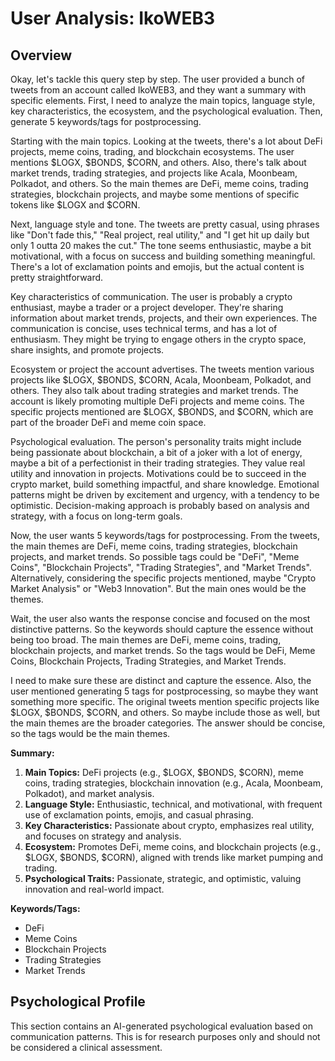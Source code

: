 # User Analysis: IkoWEB3

## Overview

<think>
Okay, let's tackle this query step by step. The user provided a bunch of tweets from an account called IkoWEB3, and they want a summary with specific elements. First, I need to analyze the main topics, language style, key characteristics, the ecosystem, and the psychological evaluation. Then, generate 5 keywords/tags for postprocessing.

Starting with the main topics. Looking at the tweets, there's a lot about DeFi projects, meme coins, trading, and blockchain ecosystems. The user mentions $LOGX, $BONDS, $CORN, and others. Also, there's talk about market trends, trading strategies, and projects like Acala, Moonbeam, Polkadot, and others. So the main themes are DeFi, meme coins, trading strategies, blockchain projects, and maybe some mentions of specific tokens like $LOGX and $CORN.

Next, language style and tone. The tweets are pretty casual, using phrases like "Don't fade this," "Real project, real utility," and "I get hit up daily but only 1 outta 20 makes the cut." The tone seems enthusiastic, maybe a bit motivational, with a focus on success and building something meaningful. There's a lot of exclamation points and emojis, but the actual content is pretty straightforward.

Key characteristics of communication. The user is probably a crypto enthusiast, maybe a trader or a project developer. They're sharing information about market trends, projects, and their own experiences. The communication is concise, uses technical terms, and has a lot of enthusiasm. They might be trying to engage others in the crypto space, share insights, and promote projects.

Ecosystem or project the account advertises. The tweets mention various projects like $LOGX, $BONDS, $CORN, Acala, Moonbeam, Polkadot, and others. They also talk about trading strategies and market trends. The account is likely promoting multiple DeFi projects and meme coins. The specific projects mentioned are $LOGX, $BONDS, and $CORN, which are part of the broader DeFi and meme coin space.

Psychological evaluation. The person's personality traits might include being passionate about blockchain, a bit of a joker with a lot of energy, maybe a bit of a perfectionist in their trading strategies. They value real utility and innovation in projects. Motivations could be to succeed in the crypto market, build something impactful, and share knowledge. Emotional patterns might be driven by excitement and urgency, with a tendency to be optimistic. Decision-making approach is probably based on analysis and strategy, with a focus on long-term goals.

Now, the user wants 5 keywords/tags for postprocessing. From the tweets, the main themes are DeFi, meme coins, trading strategies, blockchain projects, and market trends. So possible tags could be "DeFi", "Meme Coins", "Blockchain Projects", "Trading Strategies", and "Market Trends". Alternatively, considering the specific projects mentioned, maybe "Crypto Market Analysis" or "Web3 Innovation". But the main ones would be the themes.

Wait, the user also wants the response concise and focused on the most distinctive patterns. So the keywords should capture the essence without being too broad. The main themes are DeFi, meme coins, trading, blockchain projects, and market trends. So the tags would be DeFi, Meme Coins, Blockchain Projects, Trading Strategies, and Market Trends.

I need to make sure these are distinct and capture the essence. Also, the user mentioned generating 5 tags for postprocessing, so maybe they want something more specific. The original tweets mention specific projects like $LOGX, $BONDS, $CORN, and others. So maybe include those as well, but the main themes are the broader categories. The answer should be concise, so the tags would be the main themes.
</think>

**Summary:**  
1. **Main Topics:** DeFi projects (e.g., $LOGX, $BONDS, $CORN), meme coins, trading strategies, blockchain innovation (e.g., Acala, Moonbeam, Polkadot), and market analysis.  
2. **Language Style:** Enthusiastic, technical, and motivational, with frequent use of exclamation points, emojis, and casual phrasing.  
3. **Key Characteristics:** Passionate about crypto, emphasizes real utility, and focuses on strategy and analysis.  
4. **Ecosystem:** Promotes DeFi, meme coins, and blockchain projects (e.g., $LOGX, $BONDS, $CORN), aligned with trends like market pumping and trading.  
5. **Psychological Traits:** Passionate, strategic, and optimistic, valuing innovation and real-world impact.  

**Keywords/Tags:**  
- DeFi  
- Meme Coins  
- Blockchain Projects  
- Trading Strategies  
- Market Trends

## Psychological Profile

This section contains an AI-generated psychological evaluation based on communication patterns. This is for research purposes only and should not be considered a clinical assessment.